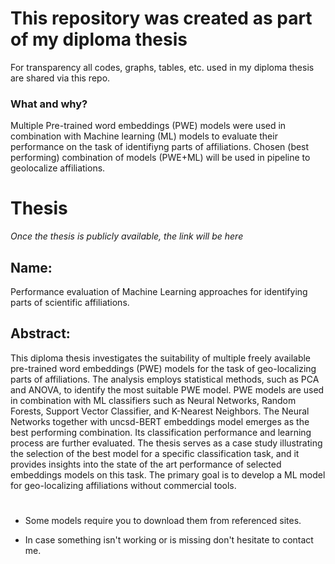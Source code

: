 # This repository was created as part of my diploma thesis
For transparency all codes, graphs, tables, etc. used in my diploma thesis are shared via this repo.

### What and why?
Multiple Pre-trained word embeddings (PWE) models were used in combination with Machine learning (ML) models to evaluate their performance on the task of identifiyng parts of affiliations.
Chosen (best performing) combination of models (PWE+ML) will be used in pipeline to geolocalize affiliations.


# Thesis
*Once the thesis is publicly available, the link will be here*
## Name:
Performance evaluation of Machine Learning approaches for identifying parts of scientific affiliations.
## Abstract:
This diploma thesis investigates the suitability of multiple freely available pre-trained word embeddings (PWE) models for the task of geo-localizing parts of affiliations. The analysis employs statistical methods, such as PCA and ANOVA, to identify the most suitable PWE model. PWE models are used in combination with ML classifiers such as Neural Networks, Random Forests, Support Vector Classifier, and K-Nearest Neighbors. The Neural Networks together with uncsd-BERT embeddings model emerges as the best performing combination. Its classification performance and learning process are further evaluated. The thesis serves as a case study illustrating the selection of the best model for a specific classification task, and it provides insights into the state of the art performance of selected embeddings models on this task. The primary goal is to develop a ML model for geo-localizing affiliations without commercial tools.
#
  * Some models require you to download them from referenced sites.

  * In case something isn't working or is missing don't hesitate to contact me.
